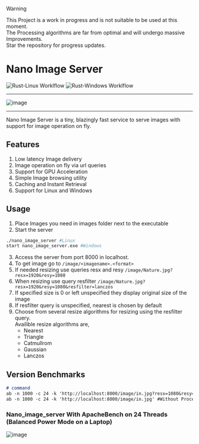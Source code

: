 > [!WARNING]  
> This Project is a work in progress and is not suitable to be used at this moment.  <br>
> The Processing algorithms are far from optimal and will undergo massive Improvements. <br>
> Star the repository for progress updates.

# Nano Image Server
![Rust-Linux Worklflow](https://github.com/mahinkumar/Nano_image_server/actions/workflows/Rust_Linux.yml/badge.svg)
![Rust-Windows Worklflow](https://github.com/mahinkumar/Nano_image_server/actions/workflows/Rust_Windows.yml/badge.svg)


<hr>

![image](https://github.com/user-attachments/assets/c43b43bf-b42e-4115-b225-da9a76f26894)
<hr>
Nano Image Server is a tiny, blazingly fast service to serve images with support for image operation on fly.

## Features
1. Low latency Image delivery
2. Image operation on fly via url queries
3. Support for GPU Acceleration
4. Simple Image browsing utility
5. Caching and Instant Retrieval
6. Support for Linux and Windows


## Usage

1. Place Images you need in images folder next to the executable
2. Start the server
```bash
./nano_image_server #Linux
start nano_image_server.exe #Windows
```
3. Access the server from port 8000 in localhost.
4. To get image go to `/image/<imagename>.<format>`
5. If needed resizing use queries resx and resy `/image/Nature.jpg?resx=1920&resy=1080`
6. When resizing use query resfilter `/image/Nature.jpg?resx=1920&resy=1080&resfilter=lanczos`
7. If specified size is 0 or left unspecified they display original size of the image
8. If resfilter query is unspecified, nearest is chosen by default
9. Choose from several resize algorithms for resizing using the resfilter query.<br>
    Availible resize algorithms are,
    - Nearest
    - Triangle
    - Catmullrom
    - Gaussian
    - Lanczos


## Version Benchmarks 
```markdown
# command
ab -n 1000 -c 24 -k 'http://localhost:8000/image/in.jpg?resx=1080&resy=1920' #With Processing
ab -n 1000 -c 24 -k 'http://localhost:8000/image/in.jpg' #Without Processing
```
### Nano_image_server With ApacheBench on 24 Threads (Balanced Power Mode on a Laptop)
![image](https://github.com/user-attachments/assets/a15ca744-08d2-4d65-8f08-ab62556ab752)

